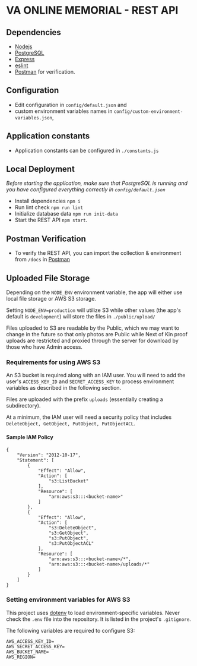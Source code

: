 # VA ONLINE MEMORIAL - REST API

## Dependencies
-   [Nodejs](https://nodejs.org/en/)
-   [PostgreSQL](https://www.postgresql.org/)
-   [Express](https://expressjs.com/)
-   [eslint](http://eslint.org/)
-   [Postman](https://www.getpostman.com/) for verification.

## Configuration
-   Edit configuration in `config/default.json` and
-   custom environment variables names in `config/custom-environment-variables.json`,

## Application constants

-   Application constants can be configured in `./constants.js`

## Local Deployment

*Before starting the application, make sure that PostgreSQL is running and you have configured everything correctly in `config/default.json`*

-   Install dependencies `npm i`
-   Run lint check `npm run lint`
-   Initialize database data `npm run init-data`
-   Start the REST API `npm start`.

## Postman Verification

-   To verify the REST API, you can import the collection & environment from `/docs` in [Postman](https://www.getpostman.com/)

## Uploaded File Storage

Depending on the `NODE_ENV` environment variable, the app will either use local file storage or AWS S3 storage.

Setting `NODE_ENV=production` will utilize S3 while other values (the app's default is `development`) will store the files in `./public/upload/`

Files uploaded to S3 are readable by the Public, which we may want to change in the future so that only photos are Public while Next of Kin proof uploads are restricted and proxied through the server for download by those who have Admin access.

### Requirements for using AWS S3

An S3 bucket is required along with an IAM user. You will need to add the user's `ACCESS_KEY_ID` and `SECRET_ACCESS_KEY` to process environment variables as described in the following section.

Files are uploaded with the prefix `uploads` (essentially creating a subdirectory).

At a minimum, the IAM user will need a security policy that includes `DeleteObject, GetObject, PutObject, PutObjectACL`.

#### Sample IAM Policy
```
{
    "Version": "2012-10-17",
    "Statement": [
        {
            "Effect": "Allow",
            "Action": [
                "s3:ListBucket"
            ],
            "Resource": [
                "arn:aws:s3:::<bucket-name>"
            ]
        },
        {
            "Effect": "Allow",
            "Action": [
                "s3:DeleteObject",
                "s3:GetObject",
                "s3:PutObject",
                "s3:PutObjectACL"
            ],
            "Resource": [
                "arn:aws:s3:::<bucket-name>/*",
                "arn:aws:s3:::<bucket-name>/uploads/*"
            ]
        }
    ]
}
```

### Setting environment variables for AWS S3

This project uses [dotenv](https://github.com/motdotla/dotenv) to load environment-specific variables.
Never check the `.env` file into the repository. It is listed in the project's `.gitignore`.

The following variables are required to configure S3:

```
AWS_ACCESS_KEY_ID=
AWS_SECRET_ACCESS_KEY=
AWS_BUCKET_NAME=
AWS_REGION=
```
